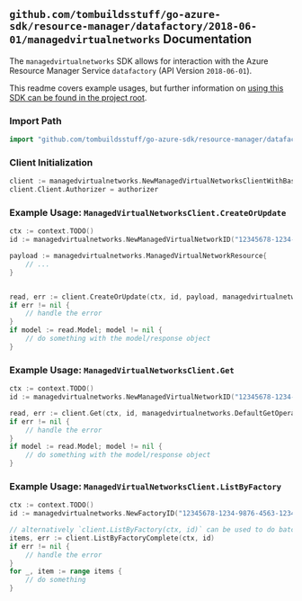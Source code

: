 
## `github.com/tombuildsstuff/go-azure-sdk/resource-manager/datafactory/2018-06-01/managedvirtualnetworks` Documentation

The `managedvirtualnetworks` SDK allows for interaction with the Azure Resource Manager Service `datafactory` (API Version `2018-06-01`).

This readme covers example usages, but further information on [using this SDK can be found in the project root](https://github.com/tombuildsstuff/go-azure-sdk/tree/main/docs).

### Import Path

```go
import "github.com/tombuildsstuff/go-azure-sdk/resource-manager/datafactory/2018-06-01/managedvirtualnetworks"
```


### Client Initialization

```go
client := managedvirtualnetworks.NewManagedVirtualNetworksClientWithBaseURI("https://management.azure.com")
client.Client.Authorizer = authorizer
```


### Example Usage: `ManagedVirtualNetworksClient.CreateOrUpdate`

```go
ctx := context.TODO()
id := managedvirtualnetworks.NewManagedVirtualNetworkID("12345678-1234-9876-4563-123456789012", "example-resource-group", "factoryValue", "managedVirtualNetworkValue")

payload := managedvirtualnetworks.ManagedVirtualNetworkResource{
	// ...
}


read, err := client.CreateOrUpdate(ctx, id, payload, managedvirtualnetworks.DefaultCreateOrUpdateOperationOptions())
if err != nil {
	// handle the error
}
if model := read.Model; model != nil {
	// do something with the model/response object
}
```


### Example Usage: `ManagedVirtualNetworksClient.Get`

```go
ctx := context.TODO()
id := managedvirtualnetworks.NewManagedVirtualNetworkID("12345678-1234-9876-4563-123456789012", "example-resource-group", "factoryValue", "managedVirtualNetworkValue")

read, err := client.Get(ctx, id, managedvirtualnetworks.DefaultGetOperationOptions())
if err != nil {
	// handle the error
}
if model := read.Model; model != nil {
	// do something with the model/response object
}
```


### Example Usage: `ManagedVirtualNetworksClient.ListByFactory`

```go
ctx := context.TODO()
id := managedvirtualnetworks.NewFactoryID("12345678-1234-9876-4563-123456789012", "example-resource-group", "factoryValue")

// alternatively `client.ListByFactory(ctx, id)` can be used to do batched pagination
items, err := client.ListByFactoryComplete(ctx, id)
if err != nil {
	// handle the error
}
for _, item := range items {
	// do something
}
```
